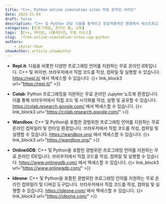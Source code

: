 ```yaml
---
title: "C++, Python online simulation sites 무료 온라인 사이트"
date: 2023-11-04
draft: false
description: "C++ 및 Python 코딩 기술을 동적이고 상호작용적인 환경에서 테스트하고 향상시킬 수 있는 무료 온라인 시뮬레이션 플랫폼을 찾아 보십시오."
categories: [프로그래밍, 온라인 툴, 교육]
tags:  [C++, 파이썬, 시뮬레이션, 무료 리소스]
slug:  /free-online-simulation-sites-cpp-python
authors:
    - skylar-Youn
showAuthor: article.showAuthor
---
```



- **Repl.it**: 다음을 비롯한 다양한 프로그래밍 언어를 지원하는 무료 온라인 IDE입니다. C++ 및 파이썬. 브라우저에서 직접 코드를 작성, 컴파일 및 실행할 수 있습니다. https://repl.it/ 에서 액세스할 수 있습니다.
{{< link_block3 url="https://repl.it/"  >}}

- **Colab**: Python 프로그래밍을 지원하는 무료 온라인 Jupyter 노트북 환경입니다. 이를 통해 브라우저에서 직접 코드 및 시각화를 작성, 실행 및 공유할 수 있습니다. https://colab.research.google.com/ 에서 액세스할 수 있습니다.
{{< link_block3 url="https://colab.research.google.com/"  >}}

- **Wandbox**: C++ 및 Python을 포함한 광범위한 프로그래밍 언어를 지원하는 무료 온라인 컴파일러 및 런타임 환경입니다. 브라우저에서 직접 코드를 작성, 컴파일 및 실행할 수 있습니다. https://wandbox.org/ 에서 액세스할 수 있습니다.
{{< link_block3 url="https://wandbox.org/" >}}

- **OnlineGDB**: C++ 및 Python을 포함한 광범위한 프로그래밍 언어를 지원하는 무료 온라인 IDE입니다. 브라우저에서 직접 코드를 작성, 컴파일 및 실행할 수 있습니다. https://www.onlinegdb.com/ 에서 액세스할 수 있습니다.
{{< link_block3 url="https://www.onlinegdb.com/"  >}}

- **Ideone**: C++ 및 Python을 포함한 광범위한 프로그래밍 언어를 지원하는 무료 온라인 컴파일러 및 디버깅 도구입니다. 브라우저에서 직접 코드를 작성, 컴파일 및 실행할 수 있습니다. https://ideone.com/ 에서 액세스할 수 있습니다.
{{< link_block3 url="https://ideone.com/"  >}}
 